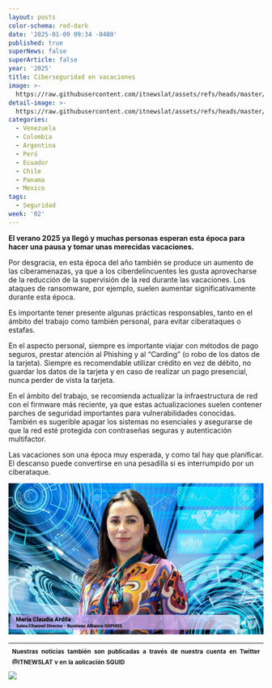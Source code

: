 ```yaml
---
layout: posts
color-schema: red-dark
date: '2025-01-09 09:34 -0400'
published: true
superNews: false
superArticle: false
year: '2025'
title: Ciberseguridad en vacaciones
image: >-
  https://raw.githubusercontent.com/itnewslat/assets/refs/heads/master/img/540x320/Maria-Claudia-Ardila-p.jpg
detail-image: >-
  https://raw.githubusercontent.com/itnewslat/assets/refs/heads/master/img/1024x680/Maria-Claudia-Ardila-g.jpg
categories:
  - Venezuela
  - Colombia
  - Argentina
  - Perú
  - Ecuador
  - Chile
  - Panama
  - Mexico
tags:
  - Seguridad
week: '02'
---
```

**El verano 2025 ya llegó y muchas personas esperan esta época para hacer una pausa y tomar unas merecidas vacaciones.**

Por desgracia, en esta época del año también se produce un aumento de las ciberamenazas, ya que a los ciberdelincuentes les gusta aprovecharse de la reducción de la supervisión de la red durante las vacaciones. Los ataques de ransomware, por ejemplo, suelen aumentar significativamente durante esta época.

Es importante tener presente algunas prácticas responsables, tanto en el ámbito del trabajo como también personal, para evitar ciberataques o estafas.

En el aspecto personal, siempre es importante viajar con métodos de pago seguros, prestar atención al Phishing y al “Carding” (o robo de los datos de la tarjeta). Siempre es recomendable utilizar crédito en vez de débito, no guardar los datos de la tarjeta y en caso de realizar un pago presencial, nunca perder de vista la tarjeta.

En el ámbito del trabajo, se recomienda actualizar la infraestructura de red con el firmware más reciente, ya que estas actualizaciones suelen contener parches de seguridad importantes para vulnerabilidades conocidas. También es sugerible apagar los sistemas no esenciales y asegurarse de que la red esté protegida con contraseñas seguras y autenticación multifactor.

Las vacaciones son una época muy esperada, y como tal hay que planificar. El descanso puede convertirse en una pesadilla si es interrumpido por un ciberataque.

![](https://raw.githubusercontent.com/itnewslat/assets/refs/heads/master/img/540x320/Maria-Claudia-Ardila-p.jpg)

<table style="height: 42px;" width="569">
<tbody>
<tr>
<td style="text-align: justify;"><sub><strong>Nuestras noticias también son publicadas a través de nuestra cuenta en Twitter <a href="https://twitter.com/itnewslat?lang=es">@ITNEWSLAT</a> y en la aplicación <a href="https://squidapp.co/en/">SQUID</a></strong></sub></td>
</tr>
</tbody>
</table>

<img src="https://tracker.metricool.com/c3po.jpg?hash=56f88a41e39ab42c063cc51676587a04"/>
